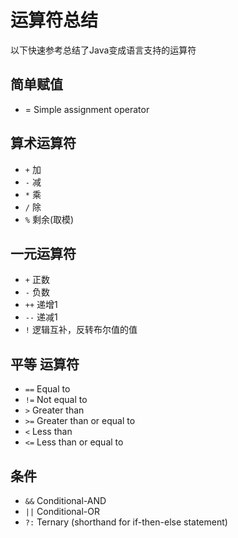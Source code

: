 # 运算符总结

以下快速参考总结了Java变成语言支持的运算符

## 简单赋值
* = Simple assignment operator

## 算术运算符

* `+`  加            
* `-`  减    
* `*`  乘    
* `/`  除    
* `%`  剩余(取模)

## 一元运算符

* `+`  正数
* `-`  负数
* `++` 递增1 
* `--` 递减1 
* `!`  逻辑互补，反转布尔值的值

## 平等 运算符

* `==`      Equal to
* `!=`      Not equal to
* `>`       Greater than
* `>=`      Greater than or equal to
* `<`       Less than
* `<=`      Less than or equal to

## 条件

* `&&`      Conditional-AND
* `||`      Conditional-OR
* `?:`      Ternary (shorthand for if-then-else statement)